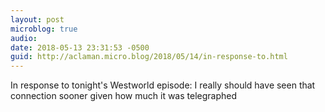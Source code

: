 ```yaml
---
layout: post
microblog: true
audio: 
date: 2018-05-13 23:31:53 -0500
guid: http://aclaman.micro.blog/2018/05/14/in-response-to.html
---
```

In response to tonight's Westworld episode: I really should have seen that connection sooner given how much it was telegraphed
